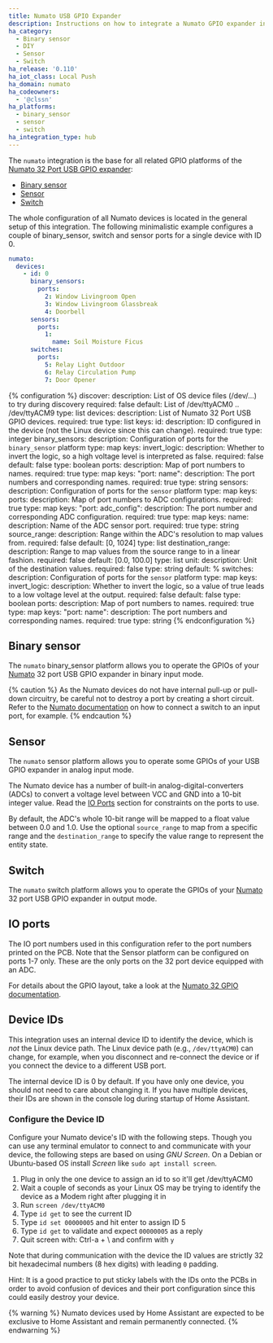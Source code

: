 ```yaml
---
title: Numato USB GPIO Expander
description: Instructions on how to integrate a Numato GPIO expander into Home Assistant.
ha_category:
  - Binary sensor
  - DIY
  - Sensor
  - Switch
ha_release: '0.110'
ha_iot_class: Local Push
ha_domain: numato
ha_codeowners:
  - '@clssn'
ha_platforms:
  - binary_sensor
  - sensor
  - switch
ha_integration_type: hub
---
```


The `numato` integration is the base for all related GPIO platforms of the
[Numato 32 Port USB GPIO expander](https://numato.com/product/32-channel-usb-gpio-module-with-analog-inputs):

- [Binary sensor](#binary-sensor)
- [Sensor](#sensor)
- [Switch](#switch)

The whole configuration of all Numato devices is located in the general setup
of this integration. The following minimalistic example configures a couple of
binary_sensor, switch and sensor ports for a single device with ID 0.

```yaml
numato:
  devices:
    - id: 0
      binary_sensors:
        ports:
          2: Window Livingroom Open
          3: Window Livingroom Glassbreak
          4: Doorbell
      sensors:
        ports:
          1:
            name: Soil Moisture Ficus
      switches:
        ports:
          5: Relay Light Outdoor
          6: Relay Circulation Pump
          7: Door Opener
```

{% configuration %}
discover:
  description: List of OS device files (/dev/...) to try during discovery
  required: false
  default: List of /dev/ttyACM0 .. /dev/ttyACM9
  type: list
devices:
  description: List of Numato 32 Port USB GPIO devices.
  required: true
  type: list
  keys:
    id:
      description: ID configured in the device (not the Linux device since this can change).
      required: true
      type: integer
    binary_sensors:
      description: Configuration of ports for the `binary_sensor` platform
      type: map
      keys:
        invert_logic:
          description: Whether to invert the logic, so a high voltage level is interpreted as false.
          required: false
          default: false
          type: boolean
        ports:
          description: Map of port numbers to names.
          required: true
          type: map
          keys:
            "port: name":
              description: The port numbers and corresponding names.
              required: true
              type: string
    sensors:
      description: Configuration of ports for the `sensor` platform
      type: map
      keys:
        ports:
          description: Map of port numbers to ADC configurations.
          required: true
          type: map
          keys:
            "port: adc_config":
              description: The port number and corresponding ADC configuration.
              required: true
              type: map
              keys:
                name:
                  description: Name of the ADC sensor port.
                  required: true
                  type: string
                source_range:
                  description: Range within the ADC's resolution to map values from.
                  required: false
                  default: [0, 1024]
                  type: list
                destination_range:
                  description: Range to map values from the source range to in a linear fashion.
                  required: false
                  default: [0.0, 100.0]
                  type: list
                unit:
                  description: Unit of the destination values.
                  required: false
                  type: string
                  default: \%
    switches:
      description: Configuration of ports for the `sensor` platform
      type: map
      keys:
        invert_logic:
          description: Whether to invert the logic, so a value of true leads to a low voltage level at the output.
          required: false
          default: false
          type: boolean
        ports:
          description: Map of port numbers to names.
          required: true
          type: map
          keys:
            "port: name":
              description: The port numbers and corresponding names.
              required: true
              type: string
{% endconfiguration %}

## Binary sensor

The `numato` binary_sensor platform allows you to operate the GPIOs of your
[Numato](https://numato.com) 32 port USB GPIO expander in binary input mode.

{% caution %}
As the Numato devices do not have internal pull-up or pull-down circuitry,
be careful not to destroy a port by creating a short circuit. Refer to the
[Numato documentation](https://numato.com/docs/32-channel-usb-gpio-module-with-analog-inputs/#gpio-with-switches-8)
on how to connect a switch to an input port, for example.
{% endcaution %}

## Sensor

The `numato` sensor platform allows you to operate some GPIOs of your USB GPIO
expander in analog input mode.

The Numato device has a number of built-in analog-digital-converters (ADCs) to
convert a voltage level between VCC and GND into a 10-bit integer value. Read
the [IO Ports](#io-ports) section for constraints on the ports to use.

By default, the ADC's whole 10-bit range will be mapped to a float value between
0.0 and 1.0. Use the optional `source_range` to map from a specific range and
the `destination_range` to specify the value range to represent the entity
state.

## Switch

The `numato` switch platform allows you to operate the GPIOs of your
[Numato](https://numato.com) 32 port USB GPIO expander in output mode.

## IO ports

The IO port numbers used in this configuration refer to the port numbers
printed on the PCB. Note that the Sensor platform can be configured on ports
1-7 only. These are the only ports on the 32 port device equipped with an ADC.

For details about the GPIO layout, take a look at the [Numato 32 GPIO
documentation](https://numato.com/docs/32-channel-usb-gpio-module-with-analog-inputs).

## Device IDs

This integration uses an internal device ID to identify the device, which is
_not_ the Linux device path. The Linux device path (e.g., `/dev/ttyACM0`) can
change, for example, when you disconnect and re-connect the device or if you
connect the device to a different USB port.

The internal device ID is 0 by default. If you have only one device, you should
not need to care about changing it. If you have multiple devices, their IDs are
shown in the console log during startup of Home Assistant.

### Configure the Device ID

Configure your Numato device's ID with the following steps. Though you can use
any terminal emulator to connect to and communicate with your device, the
following steps are based on using _GNU Screen_. On a Debian or Ubuntu-based OS
install _Screen_ like `sudo apt install screen`.

1. Plug in only the one device to assign an id to so it'll get /dev/ttyACM0
2. Wait a couple of seconds as your Linux OS may be trying to identify the
   device as a Modem right after plugging it in
3. Run `screen /dev/ttyACM0`
4. Type `id get` to see the current ID
5. Type `id set 00000005` and hit enter to assign ID 5
6. Type `id get` to validate and expect `00000005` as a reply
7. Quit screen with: Ctrl-a + \ and confirm with `y`

Note that during communication with the device the ID values are strictly 32
bit hexadecimal numbers (8 hex digits) with leading `0` padding.

Hint: It is a good practice to put sticky labels with the IDs onto the PCBs in
order to avoid confusion of devices and their port configuration since this
could easily destroy your device.

{% warning %}
Numato devices used by Home Assistant are expected to be exclusive to Home
Assistant and remain permanently connected.
{% endwarning %}
